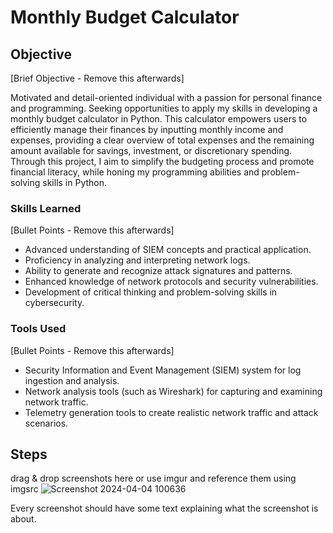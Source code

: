# Monthly Budget Calculator

## Objective
[Brief Objective - Remove this afterwards]

Motivated and detail-oriented individual with a passion for personal finance and programming. Seeking opportunities to apply my skills in developing a monthly budget calculator in Python. This calculator empowers users to efficiently manage their finances by inputting monthly income and expenses, providing a clear overview of total expenses and the remaining amount available for savings, investment, or discretionary spending. Through this project, I aim to simplify the budgeting process and promote financial literacy, while honing my programming abilities and problem-solving skills in Python.

### Skills Learned
[Bullet Points - Remove this afterwards]

- Advanced understanding of SIEM concepts and practical application.
- Proficiency in analyzing and interpreting network logs.
- Ability to generate and recognize attack signatures and patterns.
- Enhanced knowledge of network protocols and security vulnerabilities.
- Development of critical thinking and problem-solving skills in cybersecurity.

### Tools Used
[Bullet Points - Remove this afterwards]

- Security Information and Event Management (SIEM) system for log ingestion and analysis.
- Network analysis tools (such as Wireshark) for capturing and examining network traffic.
- Telemetry generation tools to create realistic network traffic and attack scenarios.

## Steps
drag & drop screenshots here or use imgur and reference them using imgsrc
![Screenshot 2024-04-04 100636](https://github.com/sarch25/Python-Trading-Bot/assets/130470960/46482be7-003e-4c70-be09-867a43acc6a5)


Every screenshot should have some text explaining what the screenshot is about.
